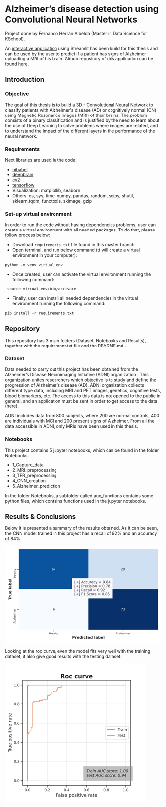 # Alzheimer’s disease detection using Convolutional Neural Networks
Project done by Fernando Herrán Albelda (Master in Data Science for KSchool). 

An [interactive application](https://alzheimer-detection.herokuapp.com/) using Streamlit has been build for this thesis and can be used by the user to predict if a patient has signs of Alzheimer uploading a MRI of his brain. Github repository of this application can be found [here](https://github.com/fernandoherran/thesis-streamlit-app).

## Introduction

### Objective
The goal of this thesis is to build a 3D - Convolutional Neural Network to classify patients with Alzheimer's disease (AD) or cognitively normal (CN) using Magnetic Resonance Images (MRI) of their brains. The problem consists of a binary classification and is justified by the need to learn about the use of Deep Learning to solve problems where images are related, and to understand the impact of the different layers in the performance of the neural network.

### Requirements
Next libraries are used in the code:
- [nibabel](https://nipy.org/nibabel/)
- [deepbrain](https://pypi.org/project/deepbrain/)
- [cv2](https://docs.opencv.org/master/d0/de3/tutorial_py_intro.html)
- [tensorflow](https://www.tensorflow.org/tutorials)
- Visualization: matplotlib, seaborn
- Others: os, sys, time, numpy, pandas, random, scipy, shutil, sklearn,tqdm, functools, skimage, gzip

### Set-up virtual environment
In order to run the code without having dependencies problems, user can create a virtual environment with all needed packages. To do that, please follow process below: 
- Download `requirements.txt` file found in this master branch.
- Open terminal, and run below command (tt will create a virtual environment in your computer):

```
python -m venv virtual_env
```
- Once created, user can activate the virtual environment running the following command:
```
 source virtual_env/bin/activate
```

- Finally, user can install all needed dependencies in the virtual environment running the following command:
```
pip install -r requirements.txt
```

## Repository

This repository has 3 main folders (Dataset, Notebooks and Results), together with the requirement.txt file and the README.md .

### Dataset

Data needed to carry out this project has been obtained from the Alzheimer’s Disease Neuroimaging Initiative (ADNI) organization . This organization unites researchers which objective is to study and define the progression of Alzheimer’s disease (AD). ADNI organization collects different type data, including MRI and PET images, genetics, cognitive tests, blood biomarkers, etc. The access to this data is not opened to the public in general, and an application must be sent in order to get access to the data (here).

ADNI includes data from 800 subjects, where 200 are normal controls, 400 are individuals with MCI and 200 present signs of Alzheimer. From all the data accessible in ADNI, only MRIs have been used in this thesis. 

### Notebooks

This project contains 5 jupyter notebooks, which can be found in the folder Notebooks.
- 1_Capture_data
- 2_MRI_preprocessing
- 3_TFR_preprocessing
- 4_CNN_creation
- 5_Alzheimer_prediction

In the folder Notebooks, a subfolder called aux_functions contains some python files, which contains functions used in the jupyter notebooks.

## Results & Conclusions

Below it is presented a summary of the results obtained. As it can be seen, the CNN model trained in this project has a recall of 92% and an accuracy of 84%.

![alt text](https://github.com/fernandoherran/master-thesis/blob/4ca06d851737e0d65e047c6430bdca1b0b8725cc/Results/figures/test_cm.png)

Looking at the roc curve, even the model fits very well with the training dataset, it also give good results with the testing dataset.

![alt text](https://github.com/fernandoherran/master-thesis/blob/4ca06d851737e0d65e047c6430bdca1b0b8725cc/Results/figures/roc_curve.png)
